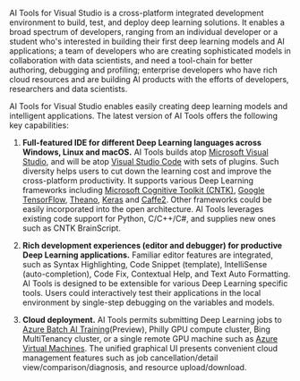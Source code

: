 AI Tools for Visual Studio is a cross-platform integrated development environment to build, test, and deploy deep learning solutions. It enables a broad spectrum of developers, ranging from an individual developer or a student who's interested in building their first deep learning models and AI applications; a team of developers who are creating sophisticated models in collaboration with data scientists, and need a tool-chain for better authoring, debugging and profiling; enterprise developers who have rich cloud resources and are building AI products with the efforts of developers, researchers and data scientists.

AI Tools for Visual Studio enables easily creating deep learning models and intelligent applications. The latest version of AI Tools offers the following key capabilities: 

1. **Full-featured IDE for different Deep Learning languages across Windows, Linux and macOS.** AI Tools builds atop [Microsoft Visual Studio](https://www.visualstudio.com/), and will be atop [Visual Studio Code](https://code.visualstudio.com/) with sets of plugins. Such diversity helps users to cut down the learning cost and improve the cross-platform productivity. It supports various Deep Learning frameworks including [Microsoft Cognitive Toolkit (CNTK)](https://www.microsoft.com/cognitive-toolkit/), [Google TensorFlow](https://www.tensorflow.org/), [Theano](http://www.deeplearning.net/software/theano/), [Keras](https://keras.io/) and [Caffe2](https://caffe2.ai/). Other frameworks could be easily incorporated into the open architecture. AI Tools leverages existing code support for Python, C/C++/C#, and supplies new ones such as CNTK BrainScript.

2. **Rich development experiences (editor and debugger) for productive Deep Learning applications.** Familiar editor features are integrated, such as Syntax Highlighting, Code Snippet (template), IntelliSense (auto-completion), Code Fix, Contextual Help, and Text Auto Formatting. AI Tools is designed to be extensible for various Deep Learning specific tools. Users could interactively test their applications in the local environment by single-step debugging on the variables and models.

3. **Cloud deployment.** AI Tools permits submitting Deep Learning jobs to [Azure Batch AI Training](https://azure.microsoft.com/en-us/services/batch-ai/)(Preview), Philly GPU compute cluster, Bing MultiTenancy cluster, or a single remote GPU machine such as [Azure Virtual Machines](https://azure.microsoft.com/services/virtual-machines/). The unified graphical UI presents convenient cloud management features such as job cancellation/detail view/comparison/diagnosis, and resource upload/download.

    
